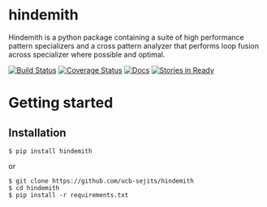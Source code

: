 # hindemith

Hindemith is a python package containing a suite of high performance pattern specializers and a 
cross pattern analyzer that performs loop fusion across specializer where possible and optimal.

[![Build Status](https://travis-ci.org/ucb-sejits/hindemith.svg?branch=master)](https://travis-ci.org/ucb-sejits/hindemith)
[![Coverage Status](https://coveralls.io/repos/ucb-sejits/hindemith/badge.png)](https://coveralls.io/r/ucb-sejits/hindemith)
[![Docs](https://readthedocs.org/projects/hindemith/badge/?version=latest)](http://hindemith.readthedocs.org/en/latest/)
[![Stories in Ready](https://badge.waffle.io/ucb-sejits/hindemith.png?label=ready&title=Ready)](https://waffle.io/ucb-sejits/hindemith)

# Getting started
## Installation
```
$ pip install hindemith
```

or

```
$ git clone https://github.com/ucb-sejits/hindemith
$ cd hindemith
$ pip install -r requirements.txt
```
